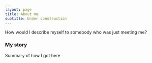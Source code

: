 ```yaml
---
layout: page
title: About me
subtitle: Under construction
---
```


How would I describe myself to somebody who was just meeting me?

### My story

Summary of how I got here
